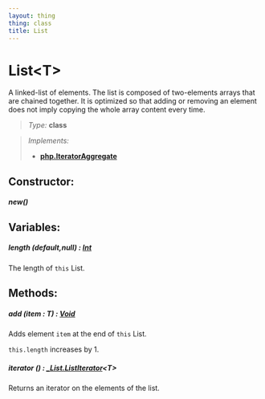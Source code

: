 ```yaml
---
layout: thing
thing: class
title: List
---
```

# List&lt;T&gt;

A linked-list of elements. The list is composed of two-elements arrays
that are chained together. It is optimized so that adding or removing an
element does not imply copying the whole array content every time.



> *Type:* **class**

> *Implements:*
> 
>   * **[php.IteratorAggregate](IteratorAggregate.html)**



## Constructor:

##### **new**()










## Variables:

#####  **length** (default,null) : <a href="Int.html" class="type">Int</a>

The length of `this` List.



## Methods:


##### **add** (item : T) : <a href="Void.html" class="type">Void</a>

Adds element `item` at the end of `this` List.

`this.length` increases by 1.











##### **iterator** () : <a href="_List/ListIterator.html" class="type">_List.ListIterator</a>&lt;T&gt;

Returns an iterator on the elements of the list.












